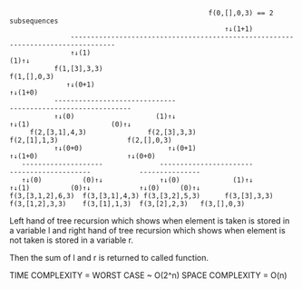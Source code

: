                                                      f(0,[],0,3) == 2 subsequences
                                                         ↑↓(1+1)
                   ---------------------------------------------------------------------------------
                   ↑↓(1)                                                                       (1)↑↓ 
               f(1,[3],3,3)                                                                   f(1,[],0,3)
                  ↑↓(0+1)                                                                          ↑↓(1+0) 
               ------------------------------                                         ------------------------------
               ↑↓(0)                    (1)↑↓                                         ↑↓(1)                    (0)↑↓ 
         f(2,[3,1],4,3)               f(2,[3],3,3)                              f(2,[1],1,3)                 f(2,[],0,3)                
               ↑↓(0+0)                     ↑↓(0+1)                                   ↑↓(1+0)                      ↑↓(0+0) 
       --------------------              -----------------------              --------------------            ---------------
       ↑↓(0)          (0)↑↓              ↑↓(0)             (1)↑↓              ↑↓(1)          (0)↑↓            ↑↓(0)     (0)↑↓ 
    f(3,[3,1,2],6,3)  f(3,[3,1],4,3) f(3,[3,2],5,3)      f(3,[3],3,3)    f(3,[1,2],3,3)    f(3,[1],1,3)  f(3,[2],2,3)   f(3,[],0,3)

Left hand of tree recursion which shows when element is taken is stored in a variable l and right hand of tree recursion which shows when element is not taken is stored in a variable r.

Then the sum of l and r is returned to called function.

TIME COMPLEXITY = WORST CASE ~ O(2^n)
SPACE COMPLEXITY = O(n)